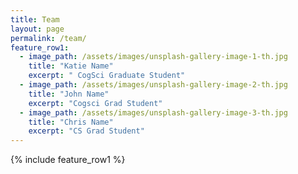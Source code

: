 ```yaml
---
title: Team
layout: page
permalink: /team/
feature_row1:
  - image_path: /assets/images/unsplash-gallery-image-1-th.jpg
    title: "Katie Name"
    excerpt: " CogSci Graduate Student"
  - image_path: /assets/images/unsplash-gallery-image-2-th.jpg
    title: "John Name"
    excerpt: "Cogsci Grad Student"
  - image_path: /assets/images/unsplash-gallery-image-3-th.jpg
    title: "Chris Name"
    excerpt: "CS Grad Student"
---
```

{% include feature_row1 %}